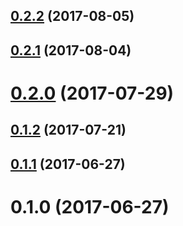<a name="0.2.2"></a>
## [0.2.2](https://github.com/0xMatt/ngx-oauth-client/compare/v0.2.1...v0.2.2) (2017-08-05)



<a name="0.2.1"></a>
## [0.2.1](https://github.com/0xMatt/ngx-oauth-client/compare/v0.2.0...v0.2.1) (2017-08-04)



<a name="0.2.0"></a>
# [0.2.0](https://github.com/0xMatt/ngx-oauth-client/compare/v0.1.2...v0.2.0) (2017-07-29)



<a name="0.1.2"></a>
## [0.1.2](https://github.com/0xMatt/ngx-oauth-client/compare/v0.1.1...v0.1.2) (2017-07-21)



<a name="0.1.1"></a>
## [0.1.1](https://github.com/0xMatt/ngx-oauth-client/compare/v0.1.0...v0.1.1) (2017-06-27)



<a name="0.1.0"></a>
# 0.1.0 (2017-06-27)




